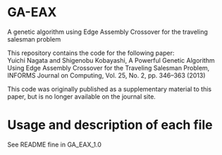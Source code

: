 # GA-EAX
A genetic algorithm using Edge Assembly Crossover for the traveling salesman problem

This repository contains the code for the following paper: <br>
Yuichi Nagata and Shigenobu Kobayashi, A Powerful Genetic Algorithm Using Edge Assembly Crossover for the Traveling Salesman Problem, INFORMS Journal on Computing, Vol. 25, No. 2, pp. 346–363 (2013)

This code was originally published as a supplementary material to this paper, but is no longer available on the journal site.

# Usage and description of each file

See README fine in GA_EAX_1.0
